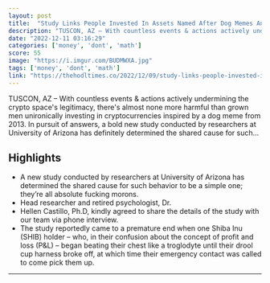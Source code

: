 ```yaml
---
layout: post
title:  "Study Links People Invested In Assets Named After Dog Memes And Having Shit For Brains"
description: "TUSCON, AZ – With countless events & actions actively undermining the crypto space's legitimacy, there's almost none more harmful than grown men unironically investing in cryptocurrencies inspired by a dog meme from 2013. In pursuit of answers, a bold new study conducted by researchers at University of Arizona has definitely determined the shared cause for such…"
date: "2022-12-11 03:16:29"
categories: ['money', 'dont', 'math']
score: 55
image: "https://i.imgur.com/BUDMWXA.jpg"
tags: ['money', 'dont', 'math']
link: "https://thehodltimes.co/2022/12/09/study-links-people-invested-in-assets-named-after-dog-memes-and-having-shit-for-brains/"
---
```


TUSCON, AZ – With countless events & actions actively undermining the crypto space's legitimacy, there's almost none more harmful than grown men unironically investing in cryptocurrencies inspired by a dog meme from 2013. In pursuit of answers, a bold new study conducted by researchers at University of Arizona has definitely determined the shared cause for such…

## Highlights

- A new study conducted by researchers at University of Arizona has determined the shared cause for such behavior to be a simple one; they’re all absolute fucking morons.
- Head researcher and retired psychologist, Dr.
- Hellen Castillo, Ph.D, kindly agreed to share the details of the study with our team via phone interview.
- The study reportedly came to a premature end when one Shiba Inu (SHIB) holder – who, in their confusion about the concept of profit and loss (P&L) – began beating their chest like a troglodyte until their drool cup harness broke off, at which time their emergency contact was called to come pick them up.

---
